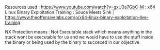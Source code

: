 Resources used : https://www.youtube.com/watch?v=gxU3e7GbC-M : x64 Linux Binary Exploitation Training : Souce Meets Sink | https://www.theoffensivelabs.com/p/x64-linux-binary-exploitation-live-training 

NX Protection means : Not Executable stack which means anything in the stack wont be executable for us and we would have to use the stuff inside the binary or being used by the binary to succeced in our objective.